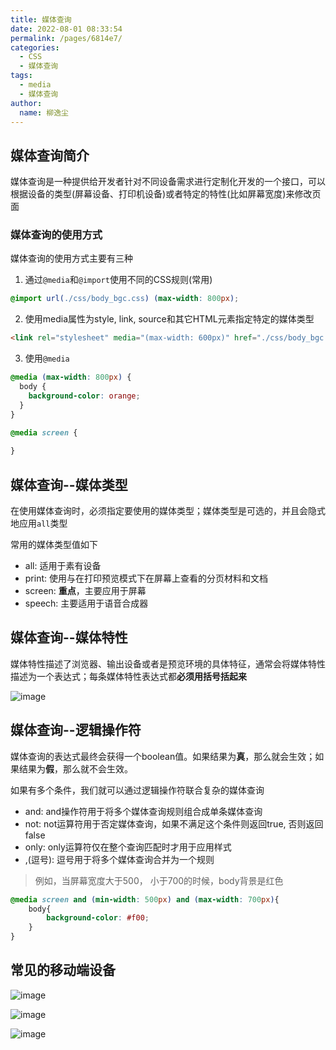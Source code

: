 ```yaml
---
title: 媒体查询
date: 2022-08-01 08:33:54
permalink: /pages/6814e7/
categories:
  - CSS
  - 媒体查询
tags:
  - media
  - 媒体查询
author:
  name: 柳逸尘
---
```


## 媒体查询简介
媒体查询是一种提供给开发者针对不同设备需求进行定制化开发的一个接口，可以根据设备的类型(屏幕设备、打印机设备)或者特定的特性(比如屏幕宽度)来修改页面

### 媒体查询的使用方式
媒体查询的使用方式主要有三种
1. 通过`@media`和`@import`使用不同的CSS规则(常用)
```css
@import url(./css/body_bgc.css) (max-width: 800px);
```

2. 使用media属性为style, link, source和其它HTML元素指定特定的媒体类型
```html
<link rel="stylesheet" media="(max-width: 600px)" href="./css/body_bgc.css">
```


3. 使用`@media`
```css
@media (max-width: 800px) {
  body {
    background-color: orange;
  }
}

@media screen {
  
}
```

## 媒体查询--媒体类型

在使用媒体查询时，必须指定要使用的媒体类型；媒体类型是可选的，并且会隐式地应用`all`类型

常用的媒体类型值如下

- all: 适用于素有设备
- print: 使用与在打印预览模式下在屏幕上查看的分页材料和文档
- screen: **重点**，主要应用于屏幕
- speech: 主要适用于语音合成器

## 媒体查询--媒体特性

媒体特性描述了浏览器、输出设备或者是预览环境的具体特征，通常会将媒体特性描述为一个表达式；每条媒体特性表达式都**必须用括号括起来**

![image](https://cdn.statically.io/gh/liuyichens/blog_img@main/image.729fdipe8es0.webp)

## 媒体查询--逻辑操作符

媒体查询的表达式最终会获得一个boolean值。如果结果为**真**，那么就会生效；如果结果为**假**，那么就不会生效。

如果有多个条件，我们就可以通过逻辑操作符联合复杂的媒体查询

- and: and操作符用于将多个媒体查询规则组合成单条媒体查询
- not: not运算符用于否定媒体查询，如果不满足这个条件则返回true, 否则返回false
- only: only运算符仅在整个查询匹配时才用于应用样式
- ,(逗号): 逗号用于将多个媒体查询合并为一个规则

> 例如，当屏幕宽度大于500， 小于700的时候，body背景是红色

```css
@media screen and (min-width: 500px) and (max-width: 700px){
    body{
        background-color: #f00;
    }
}
```

## 常见的移动端设备

![image](https://cdn.statically.io/gh/liuyichens/blog_img@main/image.12zbpmhu8zxs.webp)

![image](https://cdn.statically.io/gh/liuyichens/blog_img@main/image.2iidxrnuexg0.webp)

![image](https://cdn.statically.io/gh/liuyichens/blog_img@main/image.3z07g0fwoo80.webp)
